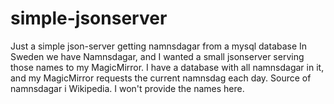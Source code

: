 # simple-jsonserver
Just a simple json-server getting namnsdagar from a mysql database
In Sweden we have Namnsdagar, and I wanted a small jsonserver serving those names to my MagicMirror.
I have a database with all namnsdagar in it, and my MagicMirror requests the current namnsdag each day.
Source of namnsdagar i Wikipedia. I won't provide the names here.
